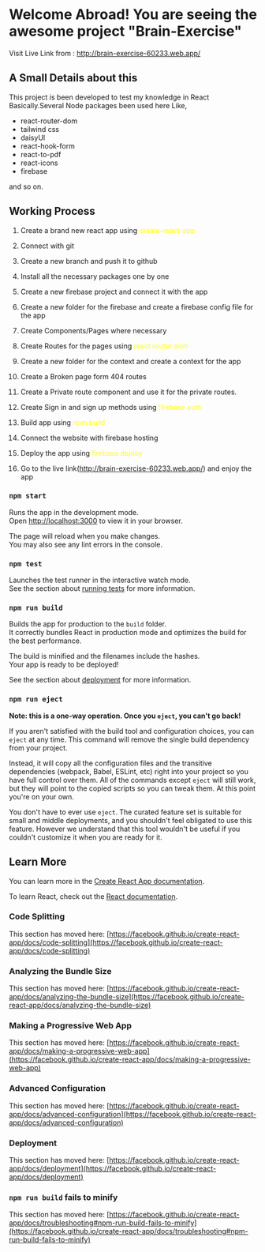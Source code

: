 # Welcome Abroad! You are seeing the awesome project "Brain-Exercise"

Visit Live Link from : http://brain-exercise-60233.web.app/

## A Small Details about this

This project is been developed to test my knowledge in React Basically.Several Node packages been used here Like, 
<ul>
<li>react-router-dom</li>
<li>tailwind css</li>
<li>daisyUI</li>
<li>react-hook-form</li>
<li>react-to-pdf</li>
<li>react-icons</li>
<li>firebase</li>
</ul>
and so on.
<br/>

## Working Process

1. Create a brand new react app using <span style='color: yellow'>create-react-app<span>

2. Connect with git

3. Create a new branch and push it to github

3. Install all the necessary packages one by one

4. Create a new firebase project and connect it with the app

5. Create a new folder for the firebase and create a firebase config file for the app

6. Create Components/Pages where necessary

7. Create Routes for the pages using <span style='color: yellow'>react router dom<span>

8. Create a new folder for the context and create a context for the app

9. Create a Broken page form 404 routes

10. Create a Private route component and use it for the private routes.

11. Create Sign in and sign up methods using <span style='color: yellow'>firebase auth<span>

12. Build app using <span style='color: yellow'>npm build<span>

13. Connect the website with firebase hosting

14. Deploy the app using <span style='color: yellow'>firebase deploy<span>

15. Go to the live link(http://brain-exercise-60233.web.app/) and enjoy the app













### `npm start`

Runs the app in the development mode.\
Open [http://localhost:3000](http://localhost:3000) to view it in your browser.

The page will reload when you make changes.\
You may also see any lint errors in the console.

### `npm test`

Launches the test runner in the interactive watch mode.\
See the section about [running tests](https://facebook.github.io/create-react-app/docs/running-tests) for more information.

### `npm run build`

Builds the app for production to the `build` folder.\
It correctly bundles React in production mode and optimizes the build for the best performance.

The build is minified and the filenames include the hashes.\
Your app is ready to be deployed!

See the section about [deployment](https://facebook.github.io/create-react-app/docs/deployment) for more information.

### `npm run eject`

**Note: this is a one-way operation. Once you `eject`, you can't go back!**

If you aren't satisfied with the build tool and configuration choices, you can `eject` at any time. This command will remove the single build dependency from your project.

Instead, it will copy all the configuration files and the transitive dependencies (webpack, Babel, ESLint, etc) right into your project so you have full control over them. All of the commands except `eject` will still work, but they will point to the copied scripts so you can tweak them. At this point you're on your own.

You don't have to ever use `eject`. The curated feature set is suitable for small and middle deployments, and you shouldn't feel obligated to use this feature. However we understand that this tool wouldn't be useful if you couldn't customize it when you are ready for it.

## Learn More

You can learn more in the [Create React App documentation](https://facebook.github.io/create-react-app/docs/getting-started).

To learn React, check out the [React documentation](https://reactjs.org/).

### Code Splitting

This section has moved here: [https://facebook.github.io/create-react-app/docs/code-splitting](https://facebook.github.io/create-react-app/docs/code-splitting)

### Analyzing the Bundle Size

This section has moved here: [https://facebook.github.io/create-react-app/docs/analyzing-the-bundle-size](https://facebook.github.io/create-react-app/docs/analyzing-the-bundle-size)

### Making a Progressive Web App

This section has moved here: [https://facebook.github.io/create-react-app/docs/making-a-progressive-web-app](https://facebook.github.io/create-react-app/docs/making-a-progressive-web-app)

### Advanced Configuration

This section has moved here: [https://facebook.github.io/create-react-app/docs/advanced-configuration](https://facebook.github.io/create-react-app/docs/advanced-configuration)

### Deployment

This section has moved here: [https://facebook.github.io/create-react-app/docs/deployment](https://facebook.github.io/create-react-app/docs/deployment)

### `npm run build` fails to minify

This section has moved here: [https://facebook.github.io/create-react-app/docs/troubleshooting#npm-run-build-fails-to-minify](https://facebook.github.io/create-react-app/docs/troubleshooting#npm-run-build-fails-to-minify)
